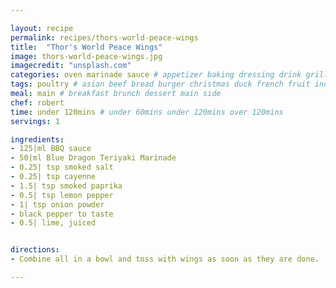 ```yaml
---

layout: recipe
permalink: recipes/thors-world-peace-wings 
title:  "Thor's World Peace Wings"
image: thors-world-peace-wings.jpg 
imagecredit: "unsplash.com" 
categories: oven marinade sauce # appetizer baking dressing drink grill healthyish marinade oven pickling quick raw salad sandwich sauce snack soup
tags: poultry # asian beef bread burger christmas duck french fruit indian italian mexican nuts pasta pork poultry rice seafood thanksgiving vegetarian
meal: main # breakfast brunch dessert main side
chef: robert 
time: under 120mins # under 60mins under 120mins over 120mins
servings: 1 

ingredients:
- 125|ml BBQ sauce
- 50|ml Blue Dragon Teriyaki Marinade
- 0.25| tsp smoked salt
- 0.25| tsp cayenne
- 1.5| tsp smoked paprika
- 0.5| tsp lemon pepper
- 1| tsp onion powder
- black pepper to taste
- 0.5| lime, juiced


directions:
- Combine all in a bowl and toss with wings as soon as they are done.

--- 
```

